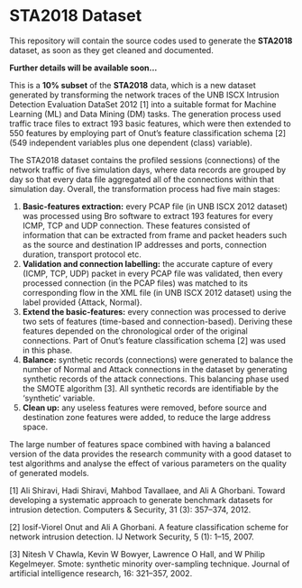 # STA2018 Dataset

This repository will contain the source codes used to generate the **STA2018** dataset, as soon as they get cleaned and documented.

**Further details will be available soon...**

This is a **10% subset** of the **STA2018** data, which is a new dataset generated by transforming the network traces of the UNB ISCX Intrusion Detection Evaluation DataSet 2012 \[1\] into a suitable format for Machine Learning (ML) and Data Mining (DM) tasks. The generation process used traffic trace files to extract 193 basic features, which were then extended to 550 features by employing part of Onut’s feature classification schema \[2\] (549 independent variables plus one dependent (class) variable). 

The STA2018 dataset contains the profiled sessions (connections) of the network traffic of five simulation days, where data records are grouped by day so that every data file aggregated all of the connections within that simulation day. Overall, the transformation process had five main stages: 
1. **Basic-features extraction:** every PCAP file (in UNB ISCX 2012 dataset) was processed using Bro software to extract 193 features for every ICMP, TCP and UDP connection. These features consisted of information that can be extracted from frame and packet headers such as the source and destination IP addresses and ports, connection duration, transport protocol etc.
2. **Validation and connection labelling:** the accurate capture of every (ICMP, TCP, UDP) packet in every PCAP file was validated, then every processed connection (in the PCAP files) was matched to its corresponding flow in the XML file (in UNB ISCX 2012 dataset) using the label provided {Attack, Normal}.
3. **Extend the basic-features:** every connection was processed to derive two sets of features (time-based and connection-based). Deriving these features depended on the chronological order of the original connections. Part of Onut’s feature classification schema \[2\] was used in this phase.
4. **Balance:** synthetic records (connections) were generated to balance the number of Normal and Attack connections in the dataset by generating synthetic records of the attack connections. This balancing phase used the SMOTE algorithm \[3\]. All synthetic records are identifiable by the ‘synthetic’ variable.
5. **Clean up:** any useless features were removed, before source and destination zone features were added, to reduce the large address space.

The large number of features space combined with having a balanced version of the data provides the research community with a good dataset to test algorithms and analyse the effect of various parameters on the quality of generated models. 

\[1\] Ali Shiravi, Hadi Shiravi, Mahbod Tavallaee, and Ali A Ghorbani. Toward developing a systematic approach to generate benchmark datasets for intrusion detection. Computers & Security, 31 (3): 357–374, 2012.

\[2\] Iosif-Viorel Onut and Ali A Ghorbani. A feature classification scheme for network intrusion detection. IJ Network Security, 5 (1): 1–15, 2007.

\[3\] Nitesh V Chawla, Kevin W Bowyer, Lawrence O Hall, and W Philip Kegelmeyer. Smote: synthetic minority over-sampling technique. Journal of artificial intelligence research, 16: 321–357, 2002.
